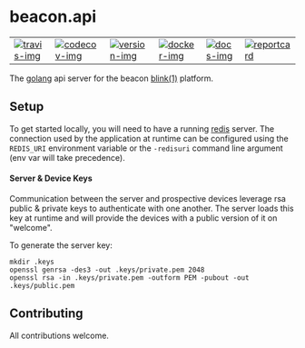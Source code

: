 # beacon.api

| | | | | | |
| :--- | :---- | :--- | :--- | :--- | :--- |
| [![travis-img]][2] | [![codecov-img]][4] | [![version-img]][8] | [![docker-img]][6] | [![docs-img]][10] | [![reportcard]][11] |

The [golang] api server for the beacon [blink(1)] platform.


## Setup

To get started locally, you will need to have a running [redis] server. The connection used by the application at 
runtime can be configured using the `REDIS_URI` environment variable or the `-redisuri` command line argument (env var
will take precedence).


#### Server &amp; Device Keys

Communication between the server and prospective devices leverage rsa public &amp; private keys to authenticate with 
one another. The server loads this key at runtime and will provide the devices with a public version of it on "welcome".

To generate the server key:

```
mkdir .keys
openssl genrsa -des3 -out .keys/private.pem 2048
openssl rsa -in .keys/private.pem -outform PEM -pubout -out .keys/public.pem
```

## Contributing

All contributions welcome.

[travis-img]: https://img.shields.io/travis/dadleyy/beacon.api.svg?style=flat-square
[2]: https://travis-ci.org/dadleyy/beacon.api
[codecov-img]: https://img.shields.io/codecov/c/github/dadleyy/beacon.api.svg?style=flat-square
[4]: https://codecov.io/gh/dadleyy/beacon.api
[docker-img]: https://img.shields.io/docker/pulls/dadleyy/beacon-api.svg?style=flat-square
[6]: https://hub.docker.com/r/dadleyy/beacon-api
[version-img]: https://img.shields.io/github/release/dadleyy/beacon.api.svg?style=flat-square
[8]: https://github.com/dadleyy/beacon.api/releases
[docs-img]: http://img.shields.io/badge/godoc-reference-5272B4.svg?style=flat-square
[10]: https://godoc.org/github.com/dadleyy/beacon.api
[11]: https://goreportcard.com/report/github.com/dadleyy/beacon.api
[reportcard]: https://goreportcard.com/badge/github.com/dadleyy/beacon.api?style=flat-square
[blink(1)]: https://blink1.thingm.com/
[golang]: https://golang.org
[redis]: https://redis.io/
